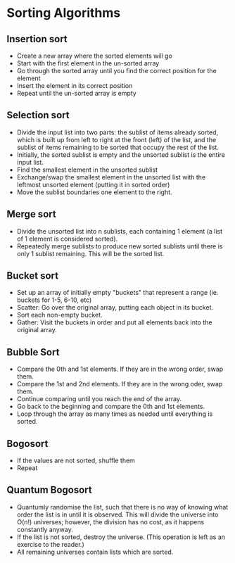# Sorting Algorithms

## Insertion sort

* Create a new array where the sorted elements will go
* Start with the first element in the un-sorted array
* Go through the sorted array until you find the correct position for the element
* Insert the element in its correct position
* Repeat until the un-sorted array is empty

## Selection sort

* Divide the input list into two parts: the sublist of items already sorted, which is built up from left to right at the front (left) of the list, and the sublist of items remaining to be sorted that occupy the rest of the list. 
* Initially, the sorted sublist is empty and the unsorted sublist is the entire input list. 
* Find the smallest element in the unsorted sublist
* Exchange/swap the smallest element in the unsorted list with the leftmost unsorted element (putting it in sorted order)
* Move the sublist boundaries one element to the right.

## Merge sort

* Divide the unsorted list into n sublists, each containing 1 element (a list of 1 element is considered sorted).
* Repeatedly merge sublists to produce new sorted sublists until there is only 1 sublist remaining. This will be the sorted list.


## Bucket sort

* Set up an array of initially empty "buckets" that represent a range (ie. buckets for 1-5, 6-10, etc)
* Scatter: Go over the original array, putting each object in its bucket.
* Sort each non-empty bucket.
* Gather: Visit the buckets in order and put all elements back into the original array.

## Bubble Sort

* Compare the 0th and 1st elements. If they are in the wrong order, swap them. 
* Compare the 1st and 2nd elements. If they are in the wrong oder, swap them.
* Continue comparing until you reach the end of the array. 
* Go back to the beginning and compare the 0th and 1st elements. 
* Loop through the array as many times as needed until everything is sorted.

## Bogosort

* If the values are not sorted, shuffle them
* Repeat

## Quantum Bogosort

* Quantumly randomise the list, such that there is no way of knowing what order the list is in until it is observed. This will divide the universe into O(n!) universes; however, the division has no cost, as it happens constantly anyway.
* If the list is not sorted, destroy the universe. (This operation is left as an exercise to the reader.)
* All remaining universes contain lists which are sorted.

